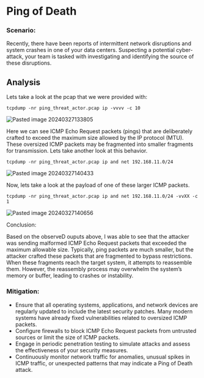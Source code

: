 # Ping of Death

### Scenario:

Recently, there have been reports of intermittent network disruptions and system crashes in one of your data centers. Suspecting a potential cyber-attack, your team is tasked with investigating and identifying the source of these disruptions.

## Analysis

Lets take a look at the pcap that we were provided with:

```
tcpdump -nr ping_threat_actor.pcap ip -vvvv -c 10
```

![Pasted image 20240327133805](https://github.com/lm3nitro/Projects/assets/55665256/1cc06421-1df9-421e-aa47-fcd0218ef913)

Here we can see ICMP Echo Request packets (pings) that are deliberately crafted to exceed the maximum size allowed by the IP protocol (MTU).
These oversized ICMP packets may be fragmented into smaller fragments for transmission. Lets take another look at this behavior.

```
tcpdump -nr ping_threat_actor.pcap ip and net 192.168.11.0/24
```

![Pasted image 20240327140433](https://github.com/lm3nitro/Projects/assets/55665256/6c46c6a6-d39c-4f4f-b237-f7b87d0ab818)

Now, lets take a look at the payload of one of these larger ICMP packets.

```
tcpdump -nr ping_threat_actor.pcap ip and net 192.168.11.0/24 -vvXX -c 1
```

![Pasted image 20240327140656](https://github.com/lm3nitro/Projects/assets/55665256/5d7fc950-bf1e-42ea-ae7d-6ba90d8e03e7)

Conclusion:

Based on the observeD ouputs above, I was able to see that the attacker was sending malformed ICMP Echo Request packets that exceeded the maximum allowable size. Typically, ping packets are much smaller, but the attacker crafted these packets that are fragmented to bypass restrictions. When these fragments reach the target system, it attempts to reassemble them. 
However, the reassembly process may overwhelm the system’s memory or buffer, leading to crashes or instability.

### Mitigation:

+ Ensure that all operating systems, applications, and network devices are regularly updated to include the latest security patches. Many modern systems have already fixed vulnerabilities related to oversized ICMP packets.
+ Configure firewalls to block ICMP Echo Request packets from untrusted sources or limit the size of ICMP packets.
+ Engage in periodic penetration testing to simulate attacks and assess the effectiveness of your security measures.
+ Continuously monitor network traffic for anomalies, unusual spikes in ICMP traffic, or unexpected patterns that may indicate a Ping of Death attack.
